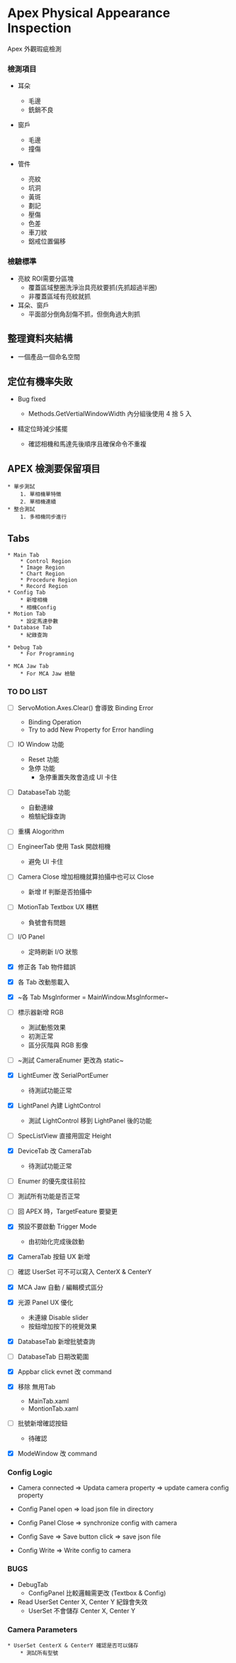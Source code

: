 ﻿
# Apex Physical Appearance Inspection 

Apex 外觀瑕疵檢測 

### 檢測項目

* 耳朵
	* 毛邊
	* 銑銷不良

* 窗戶
	* 毛邊
	* 撞傷

* 管件
	* 亮紋
	* 坑洞
	* 黃斑
	* 劃記
	* 壓傷
	* 色差
	* 車刀紋
	* 鋁戒位置偏移

### 檢驗標準

* 亮紋 ROI需要分區塊
	* 覆蓋區域整圈洗淨治具亮紋要抓(先抓超過半圈)
	* 非覆蓋區域有亮紋就抓
* 耳朵、窗戶
	* 平面部分倒角刮傷不抓，但倒角過大則抓

## 整理資料夾結構
* 一個產品一個命名空間

## 定位有機率失敗

* Bug fixed
	* Methods.GetVertialWindowWidth 內分組後使用 4 捨 5 入

* 精定位時減少搖擺
	* 確認相機和馬達先後順序且確保命令不重複


## APEX 檢測要保留項目
	* 單步測試
		1. 單相機單特徵
		2. 單相機連續
	* 整合測試
		1. 多相機同步進行

## Tabs

	* Main Tab
		* Control Region
		* Image Region
		* Chart Region
		* Procedure Region
		* Record Region
	* Config Tab
		* 新增相機
		* 相機Config
	* Motion Tab
		* 設定馬達參數
	* Database Tab
		* 紀錄查詢

	* Debug Tab
		* For Programming

	* MCA Jaw Tab
		* For MCA Jaw 檢驗

### TO DO LIST

* [ ] ServoMotion.Axes.Clear() 會導致 Binding Error 
	* Binding Operation 
	* Try to add New Property for Error handling

* [ ] IO Window 功能
	* Reset 功能
	* 急停  功能
		* 急停重置失敗會造成 UI 卡住

* [ ] DatabaseTab 功能
	* 自動連線
	* 檢驗紀錄查詢

* [ ] 重構 Alogorithm

* [ ] EngineerTab 使用 Task 開啟相機
	* 避免 UI 卡住

* [ ] Camera Close 增加相機就算拍攝中也可以 Close
	* 新增 If 判斷是否拍攝中

* [ ] MotionTab Textbox UX 糟糕
	* 負號會有問題

* [ ] I/O Panel
	* 定時刷新 I/O 狀態

* [x] 修正各 Tab 物件錯誤

* [x] 各 Tab 改動態載入

* [x] ~各 Tab  MsgInformer = MainWindow.MsgInformer~

* [ ] 標示器新增 RGB 
	* 測試動態效果
	* 初測正常
	* 區分灰階與 RGB 影像

* [ ] ~測試 CameraEnumer 更改為 static~

* [x] LightEumer 改 SerialPortEumer 
	* 待測試功能正常

* [x] LightPanel 內建 LightControl
	* 測試 LightControl 移到 LightPanel 後的功能

* [ ] SpecListView 直接用固定 Height

* [x] DeviceTab 改 CameraTab
	* 待測試功能正常

* [ ] Enumer 的優先度往前拉

* [ ] 測試所有功能是否正常

* [ ] 回 APEX 時，TargetFeature 要變更

* [x] 預設不要啟動 Trigger Mode
	* 由初始化完成後啟動

* [x] CameraTab 按鈕 UX 新增

* [ ] 確認 UserSet 可不可以寫入 CenterX & CenterY

* [x] MCA Jaw 自動 / 編輯模式區分

* [x] 光源 Panel UX 優化
	* 未連線 Disable slider
	* 按鈕增加按下的視覺效果

* [x] DatabaseTab 新增批號查詢

* [ ] DatabaseTab 日期改範圍

* [x] Appbar click evnet 改 command

* [x] 移除 無用Tab
	* MainTab.xaml
	* MontionTab.xaml

* [ ] 批號新增確認按鈕
	* 待確認

* [x] ModeWindow 改 command 

### Config Logic

* Camera connected => Updata camera property => update camera config property

* Config Panel open => load json file in directory 

* Config Panel Close => synchronize config with camera
 
* Config Save => Save button click => save json file 

* Config Write => Write config to camera

### BUGS

* DebugTab
	* ConfigPanel 比較邏輯需更改 (Textbox & Config)
* Read UserSet Center X, Center Y 紀錄會失效
	* UserSet 不會儲存 Center X, Center Y

### Camera Parameters
	* UserSet CenterX & CenterY 確認是否可以儲存
		* 測試所有型號
